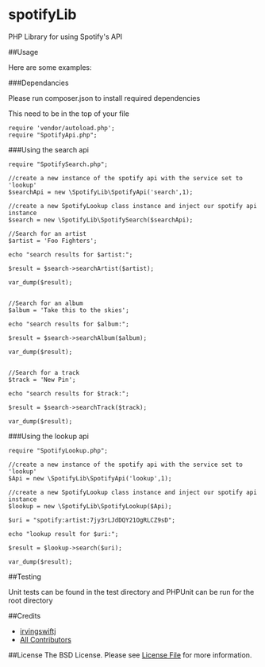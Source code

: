 spotifyLib
==========

PHP Library for using Spotify's API

##Usage

Here are some examples:

###Dependancies

Please run composer.json to install required dependencies


This need to be in the top of your file
```
require 'vendor/autoload.php';
require "SpotifyApi.php";
```


###Using the search api

```
require "SpotifySearch.php";

//create a new instance of the spotify api with the service set to 'lookup'
$searchApi = new \SpotifyLib\SpotifyApi('search',1);

//create a new SpotifyLookup class instance and inject our spotify api instance
$search = new \SpotifyLib\SpotifySearch($searchApi);

//Search for an artist
$artist = 'Foo Fighters';

echo "search results for $artist:";

$result = $search->searchArtist($artist);

var_dump($result);


//Search for an album
$album = 'Take this to the skies';

echo "search results for $album:";

$result = $search->searchAlbum($album);

var_dump($result);


//Search for a track
$track = 'New Pin';

echo "search results for $track:";

$result = $search->searchTrack($track);

var_dump($result);
```

###Using the lookup api
```
require "SpotifyLookup.php";

//create a new instance of the spotify api with the service set to 'lookup'
$Api = new \SpotifyLib\SpotifyApi('lookup',1);

//create a new SpotifyLookup class instance and inject our spotify api instance
$lookup = new \SpotifyLib\SpotifyLookup($Api);

$uri = "spotify:artist:7jy3rLJdDQY21OgRLCZ9sD";

echo "lookup result for $uri:";

$result = $lookup->search($uri);

var_dump($result);
```



##Testing

Unit tests can be found in the test directory and PHPUnit can be run for the root directory

##Credits
- [irvingswiftj](https://github.com/:irvingswiftj)
- [All Contributors](https://github.com/irvingswiftj/spotifyLib/contributors)

##License
The BSD License. Please see [License File](https://github.com/irvingswiftj/spotifyLib/blob/master/LICENSE) for more information.